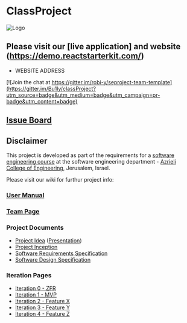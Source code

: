 # ClassProject

![Logo](http://2.bp.blogspot.com/-Co2l_xpzW1c/VKU77-duzAI/AAAAAAAABII/DL_kJXFE6js/s1600/Honda-logo%2B(1).png)

## Please visit our [live application] and website (https://demo.reactstarterkit.com/)
- WEBSITE ADDRESS

[![Join the chat at https://gitter.im/robi-y/seproject-team-template](https://gitter.im/Bu1ly/classProject?utm_source=badge&utm_medium=badge&utm_campaign=pr-badge&utm_content=badge)

## [Issue Board](https://huboard.com/robi-y/seproject-team-template#/)

## Disclaimer
This project is developed as part of the requirements for a [software engineering course](https://github.com/jce-il/se-class/wiki) at the software engineering department - [Azrieli College of Engineering](http://www.jce.ac.il/), Jerusalem, Israel.

Please visit our wiki for furthur project info: 

### [User Manual](https://github.com/Bu1ly/classProject/wiki/User-Manual)

### [Team Page](../../wiki/team)

### Project Documents
- [Project Idea](docs/idea.pdf) ([Presentation](docs/idea-slides.pdf))
- [Project Inception](../../wiki/inception)
- [Software Requirements Specification](../../wiki/srs)
- [Software Design Specification](../../wiki/sds)

### Iteration Pages
- [Iteration 0 - ZFR](../../wiki/iter0-zfr)
- [Iteration 1 - MVP]()
- [Iteration 2 - Feature X]()
- [Iteration 3 - Feature Y]()
- [Iteration 4 - Feature Z]()



